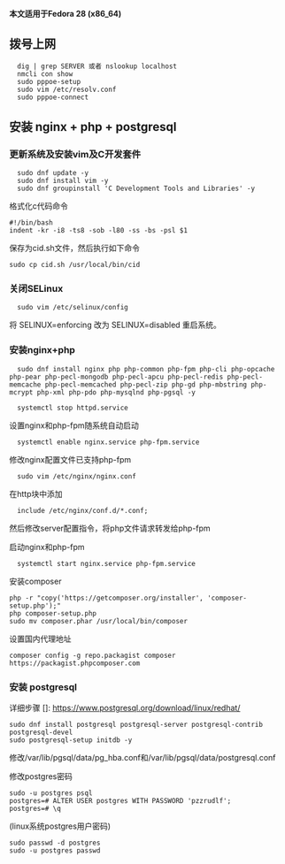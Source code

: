 #### 本文适用于Fedora 28 (x86_64) ####

## 拨号上网 ##

```
  dig | grep SERVER 或者 nslookup localhost
  nmcli con show
  sudo pppoe-setup
  sudo vim /etc/resolv.conf
  sudo pppoe-connect 
```

## 安装 nginx + php + postgresql ##

  ### 更新系统及安装vim及C开发套件 ###
```
  sudo dnf update -y
  sudo dnf install vim -y
  sudo dnf groupinstall 'C Development Tools and Libraries' -y
```
格式化c代码命令
```
#!/bin/bash
indent -kr -i8 -ts8 -sob -l80 -ss -bs -psl $1
```
保存为cid.sh文件，然后执行如下命令
```
sudo cp cid.sh /usr/local/bin/cid
```
  ### 关闭SELinux ###
```
  sudo vim /etc/selinux/config
```
  将  SELINUX=enforcing  改为  SELINUX=disabled 重启系统。
  ### 安装nginx+php ###
```  
  sudo dnf install nginx php php-common php-fpm php-cli php-opcache php-pear php-pecl-mongodb php-pecl-apcu php-pecl-redis php-pecl-memcache php-pecl-memcached php-pecl-zip php-gd php-mbstring php-mcrypt php-xml php-pdo php-mysqlnd php-pgsql -y

  systemctl stop httpd.service
```
设置nginx和php-fpm随系统自动启动
```
  systemctl enable nginx.service php-fpm.service
```
修改nginx配置文件已支持php-fpm
```
  sudo vim /etc/nginx/nginx.conf
```
在http块中添加
```
  include /etc/nginx/conf.d/*.conf;
```
然后修改server配置指令，将php文件请求转发给php-fpm

启动nginx和php-fpm
```
  systemctl start nginx.service php-fpm.service
```
安装composer
```
php -r "copy('https://getcomposer.org/installer', 'composer-setup.php');"
php composer-setup.php
sudo mv composer.phar /usr/local/bin/composer
```
设置国内代理地址
```
composer config -g repo.packagist composer https://packagist.phpcomposer.com
```
  ### 安装 postgresql ###
详细步骤 []: <https://www.postgresql.org/download/linux/redhat/>
```
sudo dnf install postgresql postgresql-server postgresql-contrib postgresql-devel
sudo postgresql-setup initdb -y
```
修改/var/lib/pgsql/data/pg_hba.conf和/var/lib/pgsql/data/postgresql.conf

修改postgres密码
```
sudo -u postgres psql
postgres=# ALTER USER postgres WITH PASSWORD 'pzzrudlf';
postgres=# \q
``` 
(linux系统postgres用户密码)
```
sudo passwd -d postgres
sudo -u postgres passwd
```


